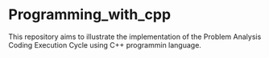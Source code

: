 # Programming_with_cpp
This repository aims to illustrate the implementation of the Problem Analysis Coding Execution Cycle using C++ programmin language.


